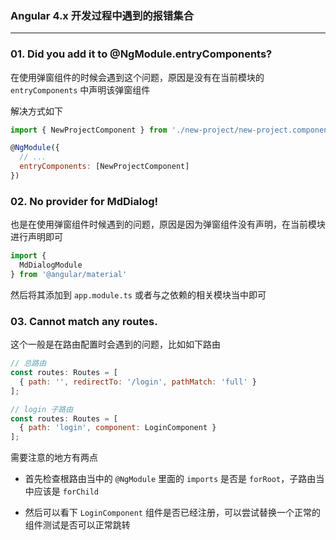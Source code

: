 ### Angular 4.x 开发过程中遇到的报错集合

----

### 01. Did you add it to @NgModule.entryComponents?

在使用弹窗组件的时候会遇到这个问题，原因是没有在当前模块的 `entryComponents` 中声明该弹窗组件

解决方式如下

```js
import { NewProjectComponent } from './new-project/new-project.component';

@NgModule({
  // ...
  entryComponents: [NewProjectComponent]
})
```


### 02. No provider for MdDialog!

也是在使用弹窗组件时候遇到的问题，原因是因为弹窗组件没有声明，在当前模块进行声明即可

```js
import { 
  MdDialogModule
} from '@angular/material'
```

然后将其添加到 `app.module.ts` 或者与之依赖的相关模块当中即可


### 03. Cannot match any routes. 

这个一般是在路由配置时会遇到的问题，比如如下路由

```js
// 总路由
const routes: Routes = [
  { path: '', redirectTo: '/login', pathMatch: 'full' }
];

// login 子路由
const routes: Routes = [
  { path: 'login', component: LoginComponent }
];
```

需要注意的地方有两点

* 首先检查根路由当中的 `@NgModule` 里面的 `imports` 是否是 `forRoot`，子路由当中应该是 `forChild`

* 然后可以看下 `LoginComponent` 组件是否已经注册，可以尝试替换一个正常的组件测试是否可以正常跳转